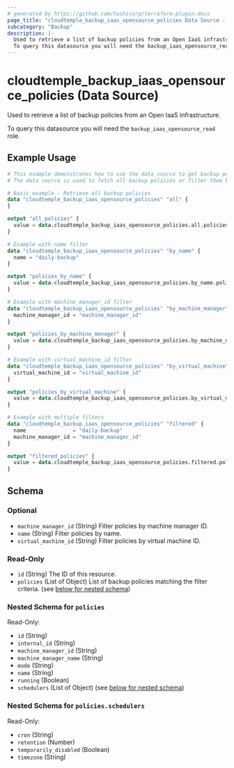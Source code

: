 ```yaml
---
# generated by https://github.com/hashicorp/terraform-plugin-docs
page_title: "cloudtemple_backup_iaas_opensource_policies Data Source - terraform-provider-cloudtemple"
subcategory: "Backup"
description: |-
  Used to retrieve a list of backup policies from an Open IaaS infrastructure.
  To query this datasource you will need the backup_iaas_opensource_read role.
---
```


# cloudtemple_backup_iaas_opensource_policies (Data Source)

Used to retrieve a list of backup policies from an Open IaaS infrastructure.

To query this datasource you will need the `backup_iaas_opensource_read` role.

## Example Usage

```terraform
# This example demonstrates how to use the data source to get backup policies from an Open IaaS infrastructure.
# The data source is used to fetch all backup policies or filter them by various criteria.

# Basic example - Retrieve all backup policies
data "cloudtemple_backup_iaas_opensource_policies" "all" {
}

output "all_policies" {
  value = data.cloudtemple_backup_iaas_opensource_policies.all.policies
}

# Example with name filter
data "cloudtemple_backup_iaas_opensource_policies" "by_name" {
  name = "daily-backup"
}

output "policies_by_name" {
  value = data.cloudtemple_backup_iaas_opensource_policies.by_name.policies
}

# Example with machine_manager_id filter
data "cloudtemple_backup_iaas_opensource_policies" "by_machine_manager" {
  machine_manager_id = "machine_manager_id"
}

output "policies_by_machine_manager" {
  value = data.cloudtemple_backup_iaas_opensource_policies.by_machine_manager.policies
}

# Example with virtual_machine_id filter
data "cloudtemple_backup_iaas_opensource_policies" "by_virtual_machine" {
  virtual_machine_id = "virtual_machine_id"
}

output "policies_by_virtual_machine" {
  value = data.cloudtemple_backup_iaas_opensource_policies.by_virtual_machine.policies
}

# Example with multiple filters
data "cloudtemple_backup_iaas_opensource_policies" "filtered" {
  name               = "daily-backup"
  machine_manager_id = "machine_manager_id"
}

output "filtered_policies" {
  value = data.cloudtemple_backup_iaas_opensource_policies.filtered.policies
}
```

<!-- schema generated by tfplugindocs -->
## Schema

### Optional

- `machine_manager_id` (String) Filter policies by machine manager ID.
- `name` (String) Filter policies by name.
- `virtual_machine_id` (String) Filter policies by virtual machine ID.

### Read-Only

- `id` (String) The ID of this resource.
- `policies` (List of Object) List of backup policies matching the filter criteria. (see [below for nested schema](#nestedatt--policies))

<a id="nestedatt--policies"></a>
### Nested Schema for `policies`

Read-Only:

- `id` (String)
- `internal_id` (String)
- `machine_manager_id` (String)
- `machine_manager_name` (String)
- `mode` (String)
- `name` (String)
- `running` (Boolean)
- `schedulers` (List of Object) (see [below for nested schema](#nestedobjatt--policies--schedulers))

<a id="nestedobjatt--policies--schedulers"></a>
### Nested Schema for `policies.schedulers`

Read-Only:

- `cron` (String)
- `retention` (Number)
- `temporarily_disabled` (Boolean)
- `timezone` (String)


